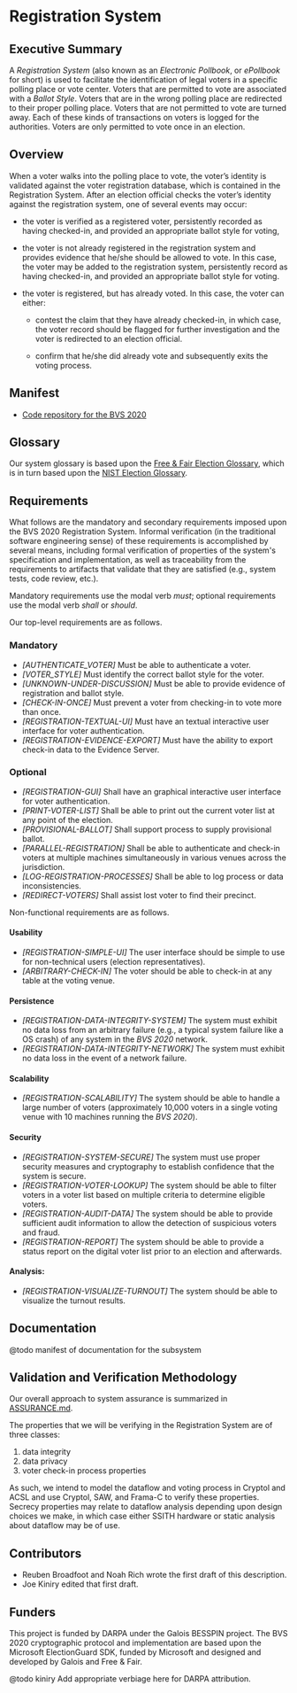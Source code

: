 # Registration System

## Executive Summary

A *Registration System* (also known as an *Electronic Pollbook*, or
*ePollbook* for short) is used to facilitate the identification of
legal voters in a specific polling place or vote center.  Voters that
are permitted to vote are associated with a *Ballot Style*.  Voters
that are in the wrong polling place are redirected to their proper
polling place.  Voters that are not permitted to vote are turned away.
Each of these kinds of transactions on voters is logged for the
authorities.  Voters are only permitted to vote once in an election.

## Overview

When a voter walks into the polling place to vote, the voter’s
identity is validated against the voter registration database, which
is contained in the Registration System.  After an election official
checks the voter’s identity against the registration system, one
of several events may occur:

* the voter is verified as a registered voter, persistently recorded
  as having checked-in, and provided an appropriate ballot style for
  voting,

* the voter is not already registered in the registration system and
  provides evidence that he/she should be allowed to vote. In this
  case, the voter may be added to the registration system,
  persistently record as having checked-in, and provided an
  appropriate ballot style for voting.

* the voter is registered, but has already voted. In this case, the
  voter can either:

     * contest the claim that they have already checked-in, in which
       case, the voter record should be flagged for further
       investigation and the voter is redirected to an election
       official.

     * confirm that he/she did already vote and subsequently exits the
       voting process.

## Manifest

- [Code repository for the BVS 2020](https://gitlab-ext.galois.com/ssith/voting-system)

## Glossary

Our system glossary is based upon the 
[Free & Fair Election Glossary](https://github.com/FreeAndFair/ElectionGlossary), 
which is in turn based upon the 
[NIST Election Glossary](https://pages.nist.gov/ElectionGlossary/).

## Requirements

What follows are the mandatory and secondary requirements imposed upon
the BVS 2020 Registration System.  Informal verification (in the
traditional software engineering sense) of these requirements is
accomplished by several means, including formal verification of
properties of the system's specification and implementation, as well
as traceability from the requirements to artifacts that validate that
they are satisfied (e.g., system tests, code review, etc.).

Mandatory requirements use the modal verb _must_; optional
requirements use the modal verb _shall_ or _should_.

Our top-level requirements are as follows.

### Mandatory

 * *[AUTHENTICATE_VOTER]* Must be able to authenticate a voter.
 * *[VOTER_STYLE]* Must identify the correct ballot style for the
   voter.
 * *[UNKNOWN-UNDER-DISCUSSION]* Must be able to provide evidence of
   registration and ballot style.
 * *[CHECK-IN-ONCE]* Must prevent a voter from checking-in to vote
   more than once.
 * *[REGISTRATION-TEXTUAL-UI]* Must have an textual interactive user
   interface for voter authentication.
 * *[REGISTRATION-EVIDENCE-EXPORT]* Must have the ability to export
   check-in data to the Evidence Server.

### Optional

 * *[REGISTRATION-GUI]* Shall have an graphical interactive user
   interface for voter authentication.
 * *[PRINT-VOTER-LIST]* Shall be able to print out the current voter
   list at any point of the election.
 * *[PROVISIONAL-BALLOT]* Shall support process to supply provisional
   ballot.
 * *[PARALLEL-REGISTRATION]* Shall be able to authenticate and
   check-in voters at multiple machines simultaneously in various
   venues across the jurisdiction.
 * *[LOG-REGISTRATION-PROCESSES]* Shall be able to log process or data
   inconsistencies.
 * *[REDIRECT-VOTERS]* Shall assist lost voter to find their precinct.

Non-functional requirements are as follows.

#### Usability

 * *[REGISTRATION-SIMPLE-UI]* The user interface should be simple to
   use for non-technical users (election representatives).
 * *[ARBITRARY-CHECK-IN]* The voter should be able to check-in at any
   table at the voting venue.

#### Persistence

 * *[REGISTRATION-DATA-INTEGRITY-SYSTEM]* The system must exhibit no
   data loss from an arbitrary failure (e.g., a typical system failure
   like a OS crash) of any system in the *BVS 2020* network.
 * *[REGISTRATION-DATA-INTEGRITY-NETWORK]* The system must exhibit no
   data loss in the event of a network failure.

#### Scalability

 * *[REGISTRATION-SCALABILITY]* The system should be able to handle a
   large number of voters (approximately 10,000 voters in a single
   voting venue with 10 machines running the *BVS 2020*).

#### Security

 * *[REGISTRATION-SYSTEM-SECURE]* The system must use proper security
   measures and cryptography to establish confidence that the system
   is secure.
 * *[REGISTRATION-VOTER-LOOKUP]* The system should be able to filter
   voters in a voter list based on multiple criteria to determine
   eligible voters.
 * *[REGISTRATION-AUDIT-DATA]* The system should be able to provide
   sufficient audit information to allow the detection of suspicious
   voters and fraud.
 * *[REGISTRATION-REPORT]* The system should be able to provide a
   status report on the digital voter list prior to an election and
   afterwards.

#### Analysis:

 * *[REGISTRATION-VISUALIZE-TURNOUT]* The system should be able to
   visualize the turnout results.

## Documentation

@todo manifest of documentation for the subsystem

## Validation and Verification Methodology

Our overall approach to system assurance is summarized in
[ASSURANCE.md](../ASSURANCE.md).

The properties that we will be verifying in the Registration
System are of three classes:
 1. data integrity
 2. data privacy
 3. voter check-in process properties
 
As such, we intend to model the dataflow and voting process in Cryptol
and ACSL and use Cryptol, SAW, and Frama-C to verify these properties.
Secrecy properties may relate to dataflow analysis depending upon
design choices we make, in which case either SSITH hardware or static
analysis about dataflow may be of use.

## Contributors

 - Reuben Broadfoot and Noah Rich wrote the first draft of this
   description.
 - Joe Kiniry edited that first draft.

## Funders

This project is funded by DARPA under the Galois BESSPIN project. The
BVS 2020 cryptographic protocol and implementation are based upon the
Microsoft ElectionGuard SDK, funded by Microsoft and designed and
developed by Galois and Free & Fair.

@todo kiniry Add appropriate verbiage here for DARPA attribution.

